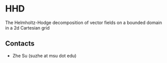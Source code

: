 # HHD

The Helmholtz-Hodge decomposition of vector fields on a bounded domain in a 2d Cartesian grid

## Contacts

* Zhe Su (suzhe at msu dot edu)
